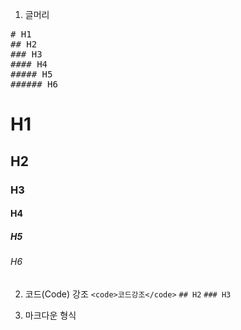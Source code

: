 1. 글머리
<pre>
# H1
## H2
### H3
#### H4
##### H5
###### H6
</pre>
# H1
## H2
### H3
#### H4
##### H5
###### H6

2. 코드(Code) 강조
<code>\<code\>코드강조\</code\></code>
<code>## H2</code>
<code>### H3</code>

3. 마크다운 형식
